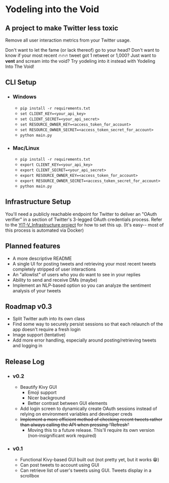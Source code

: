 # Yodeling into the Void
## A project to make Twitter less toxic
Remove all user interaction metrics from your Twitter usage. 

Don't want to let the fame (or lack thereof) go to your head? Don't want to know if your most recent
🔥🔥🔥 tweet got 1 retweet or 1,000? Just want to **vent** and scream into the void? Try 
yodeling into it instead with Yodeling Into The Void!

## CLI Setup
- ### Windows
  - `pip install -r requirements.txt`
  - `set CLIENT_KEY=<your_api_key>`
  - `set CLIENT_SECRET=<your_api_secret>`
  - `set RESOURCE_OWNER_KEY=<access_token_for_account>`
  - `set RESOURCE_OWNER_SECRET=<access_token_secret_for_account>`
  - `python main.py`
- ### Mac/Linux
  - `pip install -r requirements.txt`
  - `export CLIENT_KEY=<your_api_key>`
  - `export CLIENT_SECRET=<your_api_secret>`
  - `export RESOURCE_OWNER_KEY=<access_token_for_account>`
  - `export RESOURCE_OWNER_SECRET=<access_token_secret_for_account>`
  - `python main.py`
  
## Infrastructure Setup
You'll need a publicly reachable endpoint for Twitter to deliver an "OAuth verifier" in a section of Twitter's
3-legged OAuth credentials process. Refer to the [YIT-V_Infrastructure project](https://github.com/Han-Lon/YIT-V_Infrastructure)
for how to set this up. (It's easy-- most of this process is automated via Docker)

## Planned features
- A more descriptive README
- A single UI for posting tweets and retrieving your most recent tweets completely
stripped of user interactions
- An "allowlist" of users who you do want to see in your replies
- Ability to send and receive DMs (maybe)
- Implement an NLP-based option so you can analyze the sentiment analysis of your tweets

## Roadmap v0.3
- Split Twitter auth into its own class
- Find some way to securely persist sessions so that each relaunch of the app doesn't require a fresh login
- Image support (tentative)
- Add more error handling, especially around posting/retrieving tweets and logging in


## Release Log
- ### v0.2
  - Beautify Kivy GUI
    - Emoji support
    - Nicer background
    - Better contrast between GUI elements
  - Add login screen to dynamically create OAuth sessions instead of relying on environment variables and developer creds
  - ~~Implement a more efficient method of checking recent tweets rather than always calling the API when pressing "Refresh"~~
    - Moving this to a future release. This'll require its own version (non-insignificant work required)
- ### v0.1
  - Functional Kivy-based GUI built out (not pretty yet, but it works 😁)
  - Can post tweets to account using GUI
  - Can retrieve list of user's tweets using GUI. Tweets display in a scrollbox